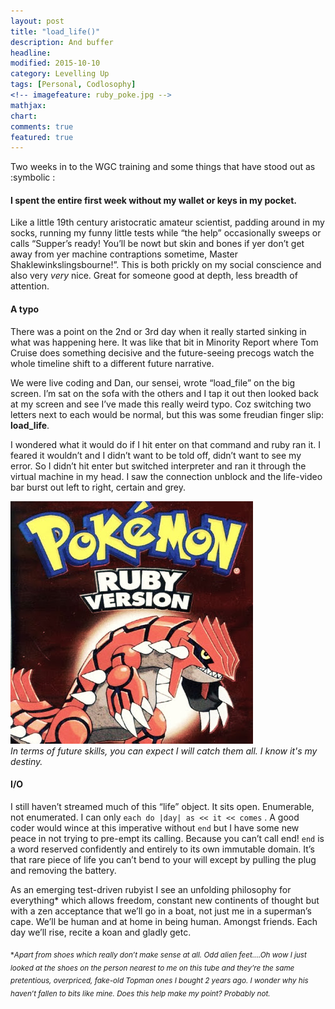```yaml
---
layout: post
title: "load_life()"
description: And buffer
headline: 
modified: 2015-10-10
category: Levelling Up
tags: [Personal, Codlosophy]
<!-- imagefeature: ruby_poke.jpg -->
mathjax: 
chart: 
comments: true  
featured: true
---
```


Two weeks in to the WGC training and some things that have stood out as :symbolic :

#### I spent the entire first week without my wallet or keys in my pocket.
  Like a little 19th century aristocratic amateur scientist, padding around in my socks, running my funny little tests while “the help” occasionally sweeps or calls “Supper’s ready! You’ll be nowt but skin and bones if yer don’t get away from yer machine contraptions sometime, Master Shaklewinkslingsbourne!”. This is both prickly on my social conscience and also very *very* nice. Great for someone good at depth, less breadth of attention. 

#### A typo

There was a point on the 2nd or 3rd day when it really started sinking in what was happening here. It was like that bit in Minority Report where Tom Cruise does something decisive and the future-seeing precogs watch the whole timeline shift to a different future narrative. 

We were live coding and Dan, our sensei, wrote “load_file” on the big screen. I’m sat on the sofa with the others and I tap it out then looked back at my screen and see I’ve made this really weird typo. Coz switching two letters next to each would be normal, but this was some freudian finger slip: **load_life**.

I wondered what it would do if I hit enter on that command and ruby ran it. I feared it wouldn’t and I didn’t want to be told off,  didn’t want to see my error. So I didn’t hit enter but switched interpreter and ran it through the virtual machine in my head. I saw the connection unblock and the life-video bar burst out left to right, certain and grey. 

<img src="/images/ruby_poke.jpg"> <br>
*In terms of future skills, you can expect I will catch them all. I know it's my destiny.*

#### I/O

I still haven’t streamed much of this “life” object.  It sits open. 
Enumerable, not enumerated. I can only `each do |day| as << it << comes` .
A good coder would wince at this imperative without `end` but I have some new peace in not trying to pre-empt its calling. Because you can’t call end! 
`end` is a word reserved confidently and entirely to its own immutable domain. It’s that rare piece of life you can’t bend to your will except by pulling the plug and removing the battery. 

As an emerging test-driven rubyist I see an unfolding philosophy for everything* which allows freedom, constant new continents of thought but with a zen acceptance that we’ll go in a boat, not just me in a superman’s cape. We’ll be human and at home in being human. Amongst friends. Each day we’ll rise, recite a koan and gladly getc.


<sub>\**Apart from shoes which really don’t make sense at all. Odd alien feet….Oh wow I just looked at the shoes on the person nearest to me on this tube and they’re the same pretentious, overpriced, fake-old Topman ones I bought 2 years ago. I wonder why his haven’t fallen to bits like mine. Does this help make my point? Probably not.* </sub>